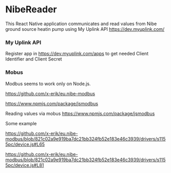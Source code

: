 # NibeReader

This React Native application communicates and read values from Nibe ground source heatin pump using My Uplink API https://dev.myuplink.com/


### My Uplink API

Register app in https://dev.myuplink.com/apps to get needed Client Identifier and Client Secret


### Mobus

Modbus seems to work only on Node.js.

https://github.com/x-erik/eu.nibe-modbus

https://www.npmjs.com/package/jsmodbus

Reading values via mobus https://www.npmjs.com/package/jsmodbus

Some example 

https://github.com/x-erik/eu.nibe-modbus/blob/821c02a9e919ba7dc21bb324fb52e183e46c3939/drivers/s1155pc/device.js#L65

https://github.com/x-erik/eu.nibe-modbus/blob/821c02a9e919ba7dc21bb324fb52e183e46c3939/drivers/s1155pc/device.js#L81




